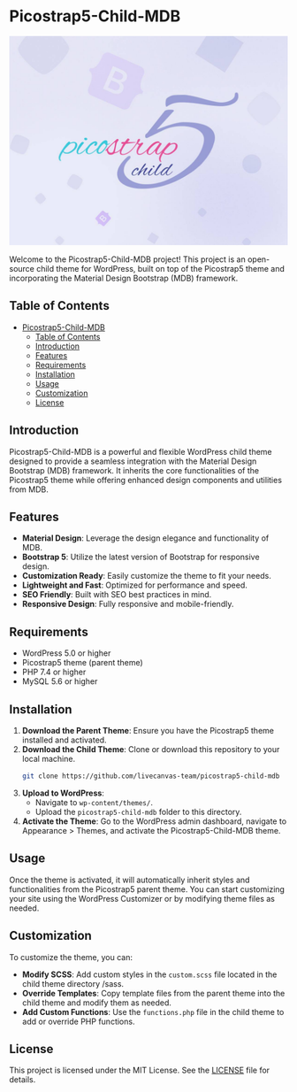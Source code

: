 # Picostrap5-Child-MDB

<!-- link screenshot -->
![logo](https://github.com/livecanvas-team/picostrap5-child-mdb/blob/main/screenshot.jpg?raw=true)


Welcome to the Picostrap5-Child-MDB project! This project is an open-source child theme for WordPress, built on top of the Picostrap5 theme and incorporating the Material Design Bootstrap (MDB) framework.

## Table of Contents

- [Picostrap5-Child-MDB](#picostrap5-child-mdb)
  - [Table of Contents](#table-of-contents)
  - [Introduction](#introduction)
  - [Features](#features)
  - [Requirements](#requirements)
  - [Installation](#installation)
  - [Usage](#usage)
  - [Customization](#customization)
  - [License](#license)

## Introduction

Picostrap5-Child-MDB is a powerful and flexible WordPress child theme designed to provide a seamless integration with the Material Design Bootstrap (MDB) framework. It inherits the core functionalities of the Picostrap5 theme while offering enhanced design components and utilities from MDB.

## Features

- **Material Design**: Leverage the design elegance and functionality of MDB.
- **Bootstrap 5**: Utilize the latest version of Bootstrap for responsive design.
- **Customization Ready**: Easily customize the theme to fit your needs.
- **Lightweight and Fast**: Optimized for performance and speed.
- **SEO Friendly**: Built with SEO best practices in mind.
- **Responsive Design**: Fully responsive and mobile-friendly.

## Requirements

- WordPress 5.0 or higher
- Picostrap5 theme (parent theme)
- PHP 7.4 or higher
- MySQL 5.6 or higher

## Installation

1. **Download the Parent Theme**: Ensure you have the Picostrap5 theme installed and activated.
2. **Download the Child Theme**: Clone or download this repository to your local machine.
    ```bash
    git clone https://github.com/livecanvas-team/picostrap5-child-mdb
    ```
3. **Upload to WordPress**:
    - Navigate to `wp-content/themes/`.
    - Upload the `picostrap5-child-mdb` folder to this directory.
4. **Activate the Theme**: Go to the WordPress admin dashboard, navigate to Appearance > Themes, and activate the Picostrap5-Child-MDB theme.

## Usage

Once the theme is activated, it will automatically inherit styles and functionalities from the Picostrap5 parent theme. You can start customizing your site using the WordPress Customizer or by modifying theme files as needed.

## Customization

To customize the theme, you can:

- **Modify SCSS**: Add custom styles in the `custom.scss` file located in the child theme directory /sass.
- **Override Templates**: Copy template files from the parent theme into the child theme and modify them as needed.
- **Add Custom Functions**: Use the `functions.php` file in the child theme to add or override PHP functions.

## License

This project is licensed under the MIT License. See the [LICENSE](LICENSE) file for details.
